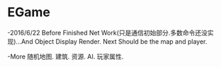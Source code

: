 # EGame

-2016/6/22
Before Finished Net Work(只是通信初始部分.多数命令还没实现)...And Object Display Render.
Next Should be the map and player.

-More
随机地图.
建筑.
资源.
AI.
玩家属性.